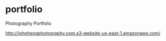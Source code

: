 # portfolio
Photography Portfolio

http://johnhengphotography.com.s3-website-us-east-1.amazonaws.com/
